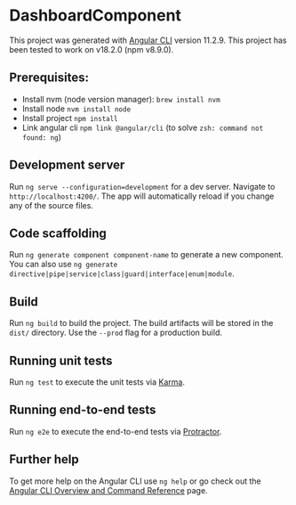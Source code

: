 # DashboardComponent

This project was generated with [Angular CLI](https://github.com/angular/angular-cli) version 11.2.9.
This project has been tested to work on v18.2.0 (npm v8.9.0).


## Prerequisites:
- Install nvm (node version manager): `brew install nvm`
- Install node `nvm install node`
- Install project `npm install`
- Link angular cli `npm link @angular/cli` (to solve `zsh: command not found: ng`)

## Development server

Run `ng serve --configuration=development` for a dev server. Navigate to `http://localhost:4200/`. The app will automatically reload if you change any of the source files.

## Code scaffolding

Run `ng generate component component-name` to generate a new component. You can also use `ng generate directive|pipe|service|class|guard|interface|enum|module`.

## Build

Run `ng build` to build the project. The build artifacts will be stored in the `dist/` directory. Use the `--prod` flag for a production build.

## Running unit tests

Run `ng test` to execute the unit tests via [Karma](https://karma-runner.github.io).

## Running end-to-end tests

Run `ng e2e` to execute the end-to-end tests via [Protractor](http://www.protractortest.org/).

## Further help

To get more help on the Angular CLI use `ng help` or go check out the [Angular CLI Overview and Command Reference](https://angular.io/cli) page.
